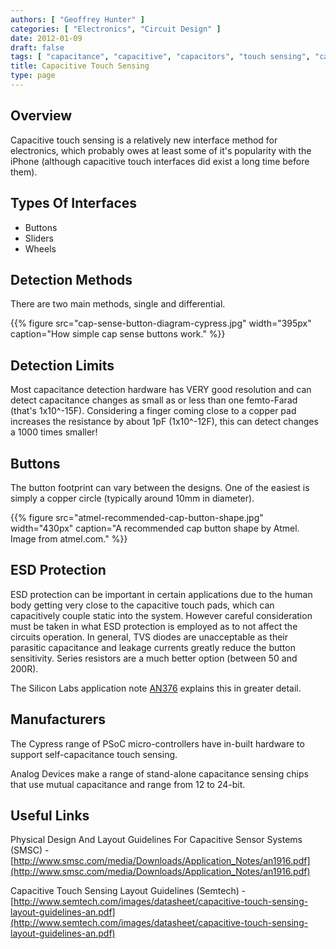 ```yaml
---
authors: [ "Geoffrey Hunter" ]
categories: [ "Electronics", "Circuit Design" ]
date: 2012-01-09
draft: false
tags: [ "capacitance", "capacitive", "capacitors", "touch sensing", "capacitive touch sensing", "buttons", "ESD protection" ]
title: Capacitive Touch Sensing
type: page
---
```


## Overview

Capacitive touch sensing is a relatively new interface method for electronics, which probably owes at least some of it's popularity with the iPhone (although capacitive touch interfaces did exist a long time before them).

## Types Of Interfaces

* Buttons
* Sliders
* Wheels

## Detection Methods

There are two main methods, single and differential.

{{% figure src="cap-sense-button-diagram-cypress.jpg" width="395px" caption="How simple cap sense buttons work."  %}}

## Detection Limits

Most capacitance detection hardware has VERY good resolution and can detect capacitance changes as small as or less than one femto-Farad (that's 1x10^-15F). Considering a finger coming close to a copper pad increases the resistance by about 1pF (1x10^-12F), this can detect changes a 1000 times smaller!

## Buttons

The button footprint can vary between the designs. One of the easiest is simply a copper circle (typically around 10mm in diameter).

{{% figure src="atmel-recommended-cap-button-shape.jpg" width="430px" caption="A recommended cap button shape by Atmel. Image from atmel.com."  %}}

## ESD Protection

ESD protection can be important in certain applications due to the human body getting very close to the capacitive touch pads, which can capacitively couple static into the system. However careful consideration must be taken in what ESD protection is employed as to not affect the circuits operation. In general, TVS diodes are unacceptable as their parasitic capacitance and leakage currents greatly reduce the button sensitivity. Series resistors are a much better option (between 50 and 200R).

The Silicon Labs application note [AN376](http://www.silabs.com/Support%20Documents/TechnicalDocs/AN376.pdf) explains this in greater detail.

## Manufacturers

The Cypress range of PSoC micro-controllers have in-built hardware to support self-capacitance touch sensing.

Analog Devices make a range of stand-alone capacitance sensing chips that use mutual capacitance and range from 12 to 24-bit.

## Useful Links

Physical Design And Layout Guidelines For Capacitive Sensor Systems (SMSC) - [http://www.smsc.com/media/Downloads/Application_Notes/an1916.pdf](http://www.smsc.com/media/Downloads/Application_Notes/an1916.pdf)

Capacitive Touch Sensing Layout Guidelines (Semtech) - [http://www.semtech.com/images/datasheet/capacitive-touch-sensing-layout-guidelines-an.pdf](http://www.semtech.com/images/datasheet/capacitive-touch-sensing-layout-guidelines-an.pdf)
